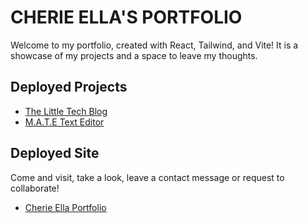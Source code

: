 # CHERIE ELLA'S PORTFOLIO

Welcome to my portfolio, created with React, Tailwind, and Vite! It is a showcase of my projects and a space to leave my thoughts.

## Deployed Projects

- [The Little Tech Blog](https://github.com/CherryElla/tech-blog)
- [M.A.T.E Text Editor](https://github.com/CherryElla/awesome-text-editor)

## Deployed Site 

Come and visit, take a look, leave a contact message or request to collaborate!

- [Cherie Ella Portfolio]()

